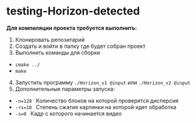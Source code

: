 # testing-Horizon-detected

<b>Для компиляции проекта требуется выполнить:</b>
1. Клонировать репозитарий
2. Создать и войти в папку где будет собран проект
3. Выполнить команды для сборки
- <code>cmake ../</code>
- <code>make </code>
4. Запустить программу <code>./Horizon_v1 @input</code> или <code>./Horizon_v2 @input</code>
5. Дополнительные параметры запуска:
- <code>-n=128 </code> Количество блоков на которой проверятся дисперсия
- <code>-rs=10 </code> Степень сжатия картинки на которой идет обработка
- <code>-s=0 </code> Кадр с которого начинается видео
